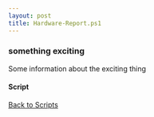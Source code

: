 ```yaml
---
layout: post
title: Hardware-Report.ps1
---
```


### something exciting

Some information about the exciting thing

#### Script

<script src="https://gist-it.appspot.com/github.com/BanterBoy/scripts-blog/blob/master/PowerShell/scripts/information/Hardware-Report.ps1"></script>

<a href="/menu/_pages/scripts.html">Back to Scripts</a>
